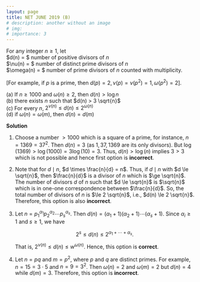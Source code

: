 ```yaml
---
layout: page
title: NET JUNE 2019 (B)
# description: another without an image
# img:
# importance: 3
---
```

<!-- # **NET JUNE 2019 (B):**  -->

For any integer $n \ge 1$, let <br>
$d(n) = $ number of positive divisors of $n$ <br>
$\nu(n) = $ number of distinct prime divisors of $n$<br>
$\omega(n) = $ number of prime divisors of $n$ counted with multiplicity.<br>

[For example, if $p$ is a prime, then $d(p) = 2, \nu(p) = \nu(p^2) = 1, \omega(p^2)=2$].<br>

(a) If $n \ge 1000$ and $\omega(n) \ge 2$, then $d(n) > \log n$<br>
(b) there exists $n$ such that $d(n) > 3 \sqrt{n}$<br>
(c) For every $n$, $2^{\nu(n)} \le d(n) \le 2^{\omega(n)}$<br>
(d) if $\omega(n) = \omega(m)$, then $d(n) = d(m)$<br>

**Solution**

1.  Choose a number $> 1000$ which is a square of a prime, for instance, $n = 1369 = 37^2$. Then $d(n) = 3$ (as $1,37,1369$ are its only divisors). But 
    $\log(1369) > \log(1000) = 3\log (10) = 3$. Thus, $d(n) > \log(n)$ implies $3>3$ which is not possible and hence first option is **incorrect**.

2.  Note that for $d \mid n$, $d \times \frac{n}{d} = n$. Thus, if $d \mid n$ with $d \le \sqrt{n}$, then $\frac{n}{d}$ is a divisor of $n$ which is $\ge \sqrt{n}$. The number of divisors $d$ of $n$ such that $d \le \sqrt{n}$ is $\sqrt{n}$ which is in one-one correspondence between $\frac{n}{d}$. So, the total number of divisors of $n$ is $\le 2 \sqrt{n}$, i.e., $d(n) \le 2 \sqrt{n}$. Therefore, this option is also **incorrect**.

3.  Let $n = p_1^{\alpha_1} p_2^{\alpha_2} \cdots p_s^{\alpha_s}$. 
    Then 
    $d(n) = (\alpha_1 + 1) (\alpha_2 + 1)\cdots (\alpha_s + 1)$. Since $\alpha_i\ge 1$ and $s \ge 1$, we have

    $$2^s \le d(n) \le 2^{\alpha_1 +\cdots + \alpha_s}.$$

    That is, $2^{\nu(n)} \le d(n) \le w^{\omega(n)}$. Hence, this option is **correct**.

4.  Let $n= pq$ and $m =p^2$, where $p$ and $q$ are distinct primes. For example, $n = 15 = 3 \cdot 5$ and $n = 9 = 3^2$. Then $\omega(n) = 2$ and $\omega(m) = 2$ but $d(n) = 4$ while $d(m) = 3$. Therefore, this option is **incorrect**. 